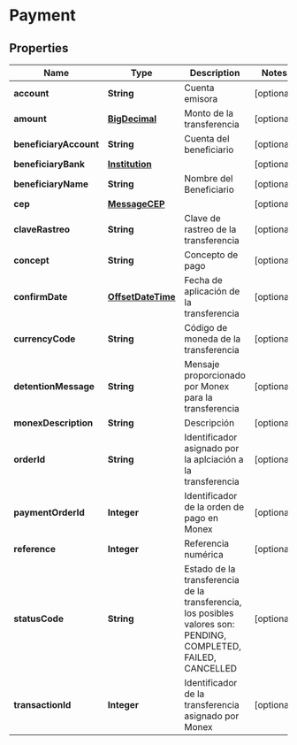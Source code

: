 # Payment

## Properties
Name | Type | Description | Notes
------------ | ------------- | ------------- | -------------
**account** | **String** | Cuenta emisora |  [optional]
**amount** | [**BigDecimal**](BigDecimal.md) | Monto de la transferencia |  [optional]
**beneficiaryAccount** | **String** | Cuenta del beneficiario |  [optional]
**beneficiaryBank** | [**Institution**](Institution.md) |  |  [optional]
**beneficiaryName** | **String** | Nombre del Beneficiario |  [optional]
**cep** | [**MessageCEP**](MessageCEP.md) |  |  [optional]
**claveRastreo** | **String** | Clave de rastreo de la transferencia |  [optional]
**concept** | **String** | Concepto de pago |  [optional]
**confirmDate** | [**OffsetDateTime**](OffsetDateTime.md) | Fecha de aplicación de la transferencia |  [optional]
**currencyCode** | **String** | Código de moneda de la transferencia |  [optional]
**detentionMessage** | **String** | Mensaje proporcionado por Monex para la transferencia |  [optional]
**monexDescription** | **String** | Descripción |  [optional]
**orderId** | **String** | Identificador asignado por la aplciación a la transferencia |  [optional]
**paymentOrderId** | **Integer** | Identificador de la orden de pago en Monex |  [optional]
**reference** | **Integer** | Referencia numérica |  [optional]
**statusCode** | **String** | Estado de la transferencia de la transferencia, los posibles valores son: PENDING, COMPLETED, FAILED, CANCELLED |  [optional]
**transactionId** | **Integer** | Identificador de la transferencia asignado por Monex |  [optional]
